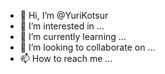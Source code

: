 - 👋 Hi, I’m @YuriKotsur
- 👀 I’m interested in ...
- 🌱 I’m currently learning ...
- 💞️ I’m looking to collaborate on ...
- 📫 How to reach me ...

<!---
YuriKotsur/YuriKotsur is a ✨ special ✨ repository because its `README.md` (this file) appears on your GitHub profile.
You can click the Preview link to take a look at your changes.
--->
